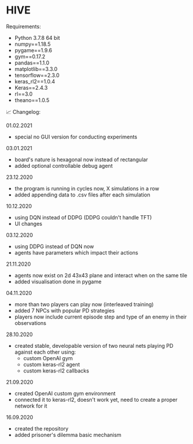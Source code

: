 # HIVE
Requirements:
- Python 3.7.8 64 bit
- numpy==1.18.5
- pygame==1.9.6
- gym==0.17.2
- pandas==1.1.0
- matplotlib==3.3.0
- tensorflow==2.3.0
- keras_rl2==1.0.4
- Keras==2.4.3
- rl==3.0
- theano==1.0.5



:chart_with_upwards_trend: Changelog:

01.02.2021
- special no GUI version for conducting experiments

03.01.2021
- board's nature is hexagonal now instead of rectangular
- added optional controllable debug agent

23.12.2020
- the program is running in cycles now, X simulations in a row
- added appending data to .csv files after each simulation

10.12.2020
- using DQN instead of DDPG (DDPG couldn't handle TFT)
- UI changes

03.12.2020
- using DDPG instead of DQN now
- agents have parameters which impact their actions

21.11.2020
- agents now exist on 2d 43x43 plane and interact when on the same tile
- added visualisation done in pygame

04.11.2020
- more than two players can play now (interleaved training)
- added 7 NPCs with popular PD strategies
- players now include current episode step and type of an enemy in their observations

28.10.2020
- created stable, developable version of two neural nets playing PD against each other using:
  - custom OpenAI gym
  - custom keras-rl2 agent
  - custom keras-rl2 callbacks

21.09.2020
- created OpenAI custom gym environment
- connected it to keras-rl2, doesn't work yet, need to create a proper network for it

16.09.2020
- created the repository
- added prisoner's dilemma basic mechanism
